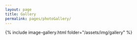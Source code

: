 ```yaml
---
layout: page
title: Gallery
permalink: pages/photoGallery/
---
```


{% include image-gallery.html folder="/assets/img/gallery" %}
